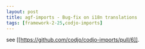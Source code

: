 ```yaml
---
layout: post
title: agf-imports - Bug-fix on i18n translations
tags: [framework-2-25,codjo-imports]
---
```

see [[https://github.com/codjo/codjo-imports/pull/6]].